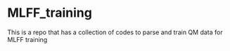 # MLFF_training
This is a repo that has a collection of codes to parse and train QM data for MLFF training
